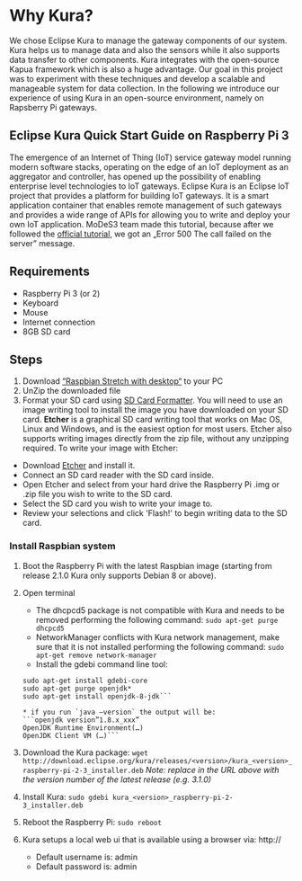 ﻿# Why Kura?
We chose Eclipse Kura to manage the gateway components of our system. Kura helps us to manage data and also the sensors while it also supports data transfer to other components. Kura integrates with the open-source Kapua framework which is also a huge advantage. Our goal in this project was to experiment with these techniques and develop a scalable and manageable system for data collection. In the following we introduce our experience of using Kura in an open-source environment, namely on Rapsberry Pi gateways.


## Eclipse Kura Quick Start Guide on Raspberry Pi 3
 The emergence of an Internet of Thing (IoT) service gateway model running modern software stacks, operating on the edge of an IoT deployment as an aggregator and controller, has opened up the possibility of enabling enterprise level technologies to IoT gateways. Eclipse Kura is an Eclipse IoT project that provides a platform for building IoT gateways. It is a smart application container that enables remote management of such gateways and provides a wide range of APIs for allowing you to write and deploy your own IoT application. MoDeS3 team made this tutorial, because after we followed the [official tutorial](http://eclipse.github.io/kura/intro/raspberry-pi-quick-start.html), we got an „Error 500 The call failed on the server” message.


## Requirements

* Raspberry Pi 3 (or 2)
* Keyboard
* Mouse
* Internet connection
* 8GB SD card

## Steps

1. Download [“Raspbian Stretch with desktop“](https://www.raspberrypi.org/downloads/raspbian/) to your PC
2. UnZip the downloaded file
3. Format your SD card using [SD Card Formatter](https://www.sdcard.org/downloads/formatter_4/). You will need to use an image writing tool to install the image you have downloaded on your SD card. **Etcher** is a graphical SD card writing tool that works on Mac OS, Linux and Windows, and is the easiest option for most users. Etcher also supports writing images directly from the zip file, without any unzipping required. To write your image with Etcher:

* Download [Etcher](https://etcher.io/) and install it.
* Connect an SD card reader with the SD card inside.
* Open Etcher and select from your hard drive the Raspberry Pi .img or .zip file you wish to write to the SD card.
* Select the SD card you wish to write your image to.
* Review your selections and click 'Flash!' to begin writing data to the SD card.

### Install Raspbian system

1. Boot the Raspberry Pi with the latest Raspbian image (starting from release 2.1.0 Kura only supports Debian 8 or above).
2. Open terminal
	* The dhcpcd5 package is not compatible with Kura and needs to be removed performing the following command:
	```sudo apt-get purge dhcpcd5```
	* NetworkManager conflicts with Kura network management, make sure that it is not installed performing the following command:
	```sudo apt-get remove network-manager```
	* Install the gdebi command line tool:
	```sudo apt-get update
	sudo apt-get install gdebi-core
	sudo apt-get purge openjdk*
	sudo apt-get install openjdk-8-jdk```
 
	* if you run `java –version` the output will be:
	```openjdk version”1.8.x_xxx”
	OpenJDK Runtime Environment(…)
	OpenJDK Client VM (…)```
3. Download the Kura package:
```wget http://download.eclipse.org/kura/releases/<version>/kura_<version>_raspberry-pi-2-3_installer.deb```
*Note: replace <version> in the URL above with the version number of the latest release (e.g. 3.1.0)*
4. Install Kura: 
```sudo gdebi kura_<version>_raspberry-pi-2-3_installer.deb```
5. Reboot the Raspberry Pi:
```sudo reboot```
6. Kura setups a local web ui that is available using a browser via: http://<device-ip>
	
	* Default username is: admin
	* Default password is: admin